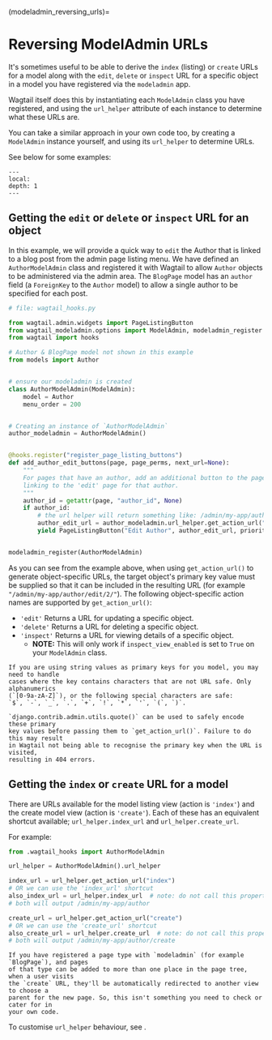 (modeladmin_reversing_urls)=

# Reversing ModelAdmin URLs

It's sometimes useful to be able to derive the `index` (listing) or
`create` URLs for a model along with the `edit`, `delete` or
`inspect` URL for a specific object in a model you have registered via
the `modeladmin` app.

Wagtail itself does this by instantiating each `ModelAdmin` class you have
registered, and using the `url_helper` attribute of each instance to
determine what these URLs are.

You can take a similar approach in your own code too, by creating a
`ModelAdmin` instance yourself, and using its `url_helper`
to determine URLs.

See below for some examples:

```{contents}
---
local:
depth: 1
---
```

## Getting the `edit` or `delete` or `inspect` URL for an object

In this example, we will provide a quick way to `edit` the Author that is
linked to a blog post from the admin page listing menu. We have defined
an `AuthorModelAdmin` class and registered it with Wagtail to allow
`Author` objects to be administered via the admin area. The `BlogPage`
model has an `author` field (a `ForeignKey` to the `Author` model)
to allow a single author to be specified for each post.

```python
# file: wagtail_hooks.py

from wagtail.admin.widgets import PageListingButton
from wagtail_modeladmin.options import ModelAdmin, modeladmin_register
from wagtail import hooks

# Author & BlogPage model not shown in this example
from models import Author


# ensure our modeladmin is created
class AuthorModelAdmin(ModelAdmin):
    model = Author
    menu_order = 200


# Creating an instance of `AuthorModelAdmin`
author_modeladmin = AuthorModelAdmin()


@hooks.register("register_page_listing_buttons")
def add_author_edit_buttons(page, page_perms, next_url=None):
    """
    For pages that have an author, add an additional button to the page listing,
    linking to the 'edit' page for that author.
    """
    author_id = getattr(page, "author_id", None)
    if author_id:
        # the url helper will return something like: /admin/my-app/author/edit/2/
        author_edit_url = author_modeladmin.url_helper.get_action_url("edit", author_id)
        yield PageListingButton("Edit Author", author_edit_url, priority=10)


modeladmin_register(AuthorModelAdmin)
```

As you can see from the example above, when using `get_action_url()` to
generate object-specific URLs, the target object's primary key value must be supplied
so that it can be included in the resulting URL (for example `"/admin/my-app/author/edit/2/"`).
The following object-specific action names are supported by `get_action_url()`:

-   `'edit'` Returns a URL for updating a specific object.
-   `'delete'` Returns a URL for deleting a specific object.
-   `'inspect'` Returns a URL for viewing details of a specific object.
    -   **NOTE:** This will only work if `inspect_view_enabled` is set to `True` on your `ModelAdmin` class.

```{note}
If you are using string values as primary keys for you model, you may need to handle
cases where the key contains characters that are not URL safe. Only alphanumerics
(`[0-9a-zA-Z]`), or the following special characters are safe:
`$`, `-`, `_`, `.`, `+`, `!`, `*`, `'`, `(`, `)`.

`django.contrib.admin.utils.quote()` can be used to safely encode these primary
key values before passing them to `get_action_url()`. Failure to do this may result
in Wagtail not being able to recognise the primary key when the URL is visited,
resulting in 404 errors.
```

## Getting the `index` or `create` URL for a model

There are URLs available for the model listing view (action is `'index'`) and
the create model view (action is `'create'`). Each of these has an equivalent
shortcut available; `url_helper.index_url` and `url_helper.create_url`.

For example:

```python
from .wagtail_hooks import AuthorModelAdmin

url_helper = AuthorModelAdmin().url_helper

index_url = url_helper.get_action_url("index")
# OR we can use the 'index_url' shortcut
also_index_url = url_helper.index_url  # note: do not call this property as a function
# both will output /admin/my-app/author

create_url = url_helper.get_action_url("create")
# OR we can use the 'create_url' shortcut
also_create_url = url_helper.create_url  # note: do not call this property as a function
# both will output /admin/my-app/author/create
```

```{note}
If you have registered a page type with `modeladmin` (for example `BlogPage`), and pages
of that type can be added to more than one place in the page tree, when a user visits
the `create` URL, they'll be automatically redirected to another view to choose a
parent for the new page. So, this isn't something you need to check or cater for in
your own code.
```

To customise `url_helper` behaviour, see [](modeladmin_url_helper_class).
